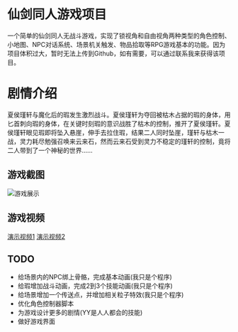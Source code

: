 # 仙剑同人游戏项目
一个简单的仙剑同人无战斗游戏，实现了锁视角和自由视角两种类型的角色控制、小地图、NPC对话系统、场景机关触发、物品拾取等RPG游戏基本的功能。因为项目体积过大，暂时无法上传到Github，如有需要，可以通过联系我来获得该项目。

# 剧情介绍
夏侯瑾轩与魔化后的瑕发生激烈战斗。夏侯瑾轩为夺回被枯木占据的瑕的身体，用匕首刺向瑕的身体，在关键时刻瑕的意识战胜了枯木的控制，推开了夏侯瑾轩。夏侯瑾轩眼见瑕即将坠入悬崖，伸手去拉住瑕，结果二人同时坠崖，瑾轩与枯木一战，灵力耗尽勉强召唤来云来石，然而云来石受到灵力不稳定的瑾轩的控制，竟将二人带到了一个神秘的世界......

## 游戏截图

![游戏展示](http://7wy477.com1.z0.glb.clouddn.com/qinyuanpei_imgs_仙剑同人游戏展示.jpg)

## 游戏视频

[演示视频1](http://v.qq.com/page/a/u/z/a0148pmn2uz.html)
[演示视频2](http://v.qq.com/page/h/l/p/h0148q647lp.html)

## TODO
*  给场景内的NPC绑上骨骼，完成基本动画(我只是个程序)
*  给瑕增加战斗动画，完成2到3个技能动画(我只是个程序)
*  给场景增加一个传送点，并增加相关粒子特效(我只是个程序)
*  优化角色控制器脚本
*  为游戏设计更多的剧情(YY是人人都会的技能)
*  做好游戏界面
